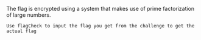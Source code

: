 The flag is encrypted using a system that makes use of prime factorization of large numbers.

`Use flagCheck to input the flag you get from the challenge to get the actual flag`
